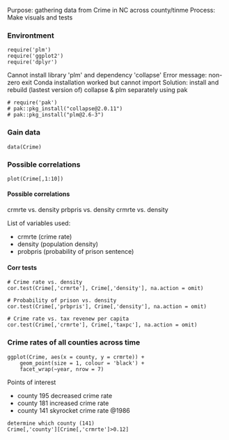 Purpose: gathering data from Crime in NC across county/tinme
Process: Make visuals and tests

### Environtment

```{r}
require('plm')
require('ggplot2')
require('dplyr')
```

Cannot install library 'plm' and dependency 'collapse'
Error message: non-zero exit
Conda installation worked but cannot import
Solution: install and rebuild (lastest version of) collapse & plm separately using pak

```{r}
# require('pak')
# pak::pkg_install("collapse@2.0.11")
# pak::pkg_install("plm@2.6-3")
```

### Gain data
```{r}
data(Crime)
```

### Possible correlations
```{r}
plot(Crime[,1:10])
```

#### Possible correlations
crmrte vs. density
prbpris vs. density
crmrte vs. density

List of variables used:
- crmrte (crime rate)
- density (population density)
- probpris (probability of prison sentence)

#### Corr tests
```{r}
# Crime rate vs. density
cor.test(Crime[,'crmrte'], Crime[,'density'], na.action = omit)

# Probability of prison vs. density
cor.test(Crime[,'prbpris'], Crime[,'density'], na.action = omit)

# Crime rate vs. tax revenew per capita
cor.test(Crime[,'crmrte'], Crime[,'taxpc'], na.action = omit)
```

### Crime rates of all counties across time
```{r}
ggplot(Crime, aes(x = county, y = crmrte)) +
    geom_point(size = 1, colour = 'black') +
    facet_wrap(~year, nrow = 7)
``` 
Points of interest
- county 195 decreased crime rate
- county 181 increased crime rate
- county 141 skyrocket crime rate @1986
```{r}
determine which county (141)
Crime[,'county'][Crime[,'crmrte']>0.12]
```
    

